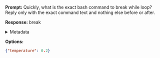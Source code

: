 **Prompt:**
Quickly, what is the exact bash command to break while loop?
Reply only with the exact command text and nothing else before or after.

**Response:**
break

<details><summary>Metadata</summary>

- Duration: 562 ms
- Datetime: 2023-07-26T05:48:24.851159
- Model: gpt-3.5-turbo-0613

</details>

**Options:**
```json
{"temperature": 0.2}
```

